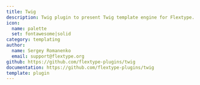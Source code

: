 ```yaml
---
title: Twig
description: Twig plugin to present Twig template engine for Flextype.
icon:
  name: palette
  set: fontawesome|solid
category: templating
author:
  name: Sergey Romanenko
  email: support@flextype.org
github: https://github.com/flextype-plugins/twig
documentation: https://github.com/flextype-plugins/twig
template: plugin
---
```

